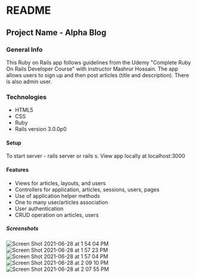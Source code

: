 # README
## Project Name - Alpha Blog

### General Info
This Ruby on Rails app follows guidelines from the Udemy  "Complete Ruby On Rails Developer Course"  with instructor Mashrur Hossain. The app allows users to sign up and then post articles (title and description). There is also admin user. 

### Technologies
* HTML5
* CSS
* Ruby
* Rails version 3.0.0p0


#### Setup
To start server - rails server or rails s. 
View app locally at localhost:3000

#### Features
* Views for articles, layouts, and users
* Controllers for application, articles, sessions, users, pages
* Use of application helper methods
* One to many user/articles association
* User authentication
* CRUD operation on articles, users

##### Screenshots
![Screen Shot 2021-06-28 at 1 54 04 PM](https://user-images.githubusercontent.com/54478043/123690207-bc4ee080-d819-11eb-8248-8be60d0d897a.png)
![Screen Shot 2021-06-28 at 1 57 23 PM](https://user-images.githubusercontent.com/54478043/123690512-151e7900-d81a-11eb-879c-4e2e07ee8410.png)
![Screen Shot 2021-06-28 at 1 57 04 PM](https://user-images.githubusercontent.com/54478043/123690519-1780d300-d81a-11eb-96a1-a86737648510.png)
![Screen Shot 2021-06-28 at 2 09 10 PM](https://user-images.githubusercontent.com/54478043/123690838-7b0b0080-d81a-11eb-8ca3-2e6dfbb83afe.png)
![Screen Shot 2021-06-28 at 2 07 55 PM](https://user-images.githubusercontent.com/54478043/123690856-84946880-d81a-11eb-829c-4b8443aaa4a4.png)

